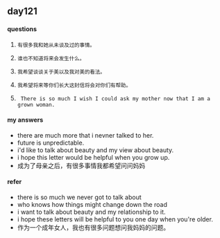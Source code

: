 ## day121

#### questions


1.     有很多我和她从未谈及过的事情。

2.     谁也不知道将来会发生什么。

3.     我希望谈谈关于美以及我对美的看法。

4.     我希望将来等你们长大这封信将会对你们有帮助。

5.      There is so much I wish I could ask my mother now that I am a grown woman.

#### my answers

- there are much more that i nevner talked to her.
- future is unpredictable.
- i'd like to talk about beauty and my view about beauty.
- i hope this letter would be helpful when you grow up.
- 成为了母亲之后，有很多事情我都希望问问妈妈

#### refer

- there is so much we never got to talk about
- who knows how things might change down the road
- i want to talk about beauty and my relationship to it.
- i hope these letters will be helpful to you one day when you're older.
- 作为一个成年女人，我也有很多问题想问我妈妈的问题。
